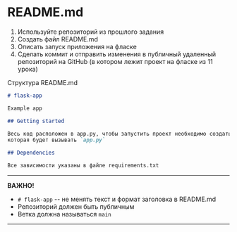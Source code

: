 README.md
================

1. Используйте репозиторий из прошлого задания
1. Создать файл README.md
1. Описать запуск приложения на фласке
1. Сделать коммит и отправить изменения в публичный удаленный репозиторий на GitHub (в котором лежит проект на фласке из 11 урока)


Структура README.md

```markdown
# flask-app

Example app

## Getting started

Весь код расположен в app.py, чтобы запустить проект необходимо создать конфигурацию в PyCharm, 
которая будет вызывать `app.py`

## Dependencies

Все зависимости указаны в файле requirements.txt
```

--- 
**ВАЖНО!**

- ```# flask-app``` -- не менять текст и формат заголовка в README.md
- Репозиторий должен быть публичным
- Ветка должна называться `main`
---
